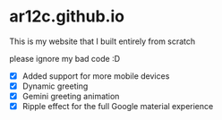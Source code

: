 # ar12c.github.io

This is my website that I built entirely from scratch

please ignore my bad code :D

- [x] Added support for more mobile devices
- [x] Dynamic greeting
- [x] Gemini greeting animation
- [x] Ripple effect for the full Google material experience
